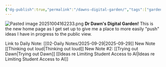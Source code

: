 ```yaml
---
{"dg-publish":true,"permalink":"/dawns-digital-garden/","tags":["gardenEntry"],"created":"2025-10-01T13:53:11.408-04:00","updated":"2025-10-04T16:27:15.439-04:00"}
---
```


![Pasted image 20251004162233.png](/img/user/attachments/Pasted%20image%2020251004162233.png)
**Dr Dawn's Digital Garden!**
This is the new home page as I get set up to give me a place to more easily "push" ideas I have in progress to the public view.

Link to Daily Note: [[02-Daily Notes/2025-09-29\|2025-09-29]]
New Note [[Thinking out loud\|Thinking out loud]] 
New Note #2: [[Trying out Dawn\|Trying out Dawn]]
[[Ideas re Limiting Student Access to AI\|Ideas re Limiting Student Access to AI]] 
